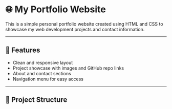 # 🌐 My Portfolio Website

This is a simple personal portfolio website created using HTML and CSS to showcase my web development projects and contact information.

---

## 🚀 Features

- Clean and responsive layout
- Project showcase with images and GitHub repo links
- About and contact sections
- Navigation menu for easy access

---

## 📁 Project Structure

